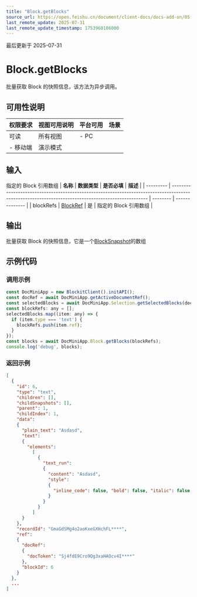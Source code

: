```yaml
---
title: "Block.getBlocks"
source_url: https://open.feishu.cn/document/client-docs/docs-add-on/05-api-doc/block/Block.getBlocks
last_remote_update: 2025-07-31
last_remote_update_timestamp: 1753960106000
---
```

最后更新于 2025-07-31

# Block.getBlocks
批量获取 Block 的快照信息，该方法为异步调用。

## 可用性说明

权限要求 | 视图可用说明 | 平台可用 | 场景
--- | --- | --- | ---
可读 | 所有视图 | - PC  
- 移动端 | 演示模式

## 输入

指定的 Block 引用数组
| **名称**    | **数据类型**                                                                                                                                           | **是否必填** | **描述**         |
| --------- | -------------------------------------------------------------------------------------------------------------------------------------------------- | -------- | -------------- |
| blockRefs | [BlockRef](https://open.feishu.cn/document/uAjLw4CM/uYjL24iN/docs-add-on/05-api-doc/basic-data-reference---base/BlockRef) | 是        | 指定的 Block 引用数组 |

## 输出

批量获取 Block 的快照信息，它是一个[BlockSnapshot](https://open.feishu.cn/document/uAjLw4CM/uYjL24iN/docs-add-on/05-api-doc/basic-data-reference---base/BlockSnapshot)的数组

## 示例代码

### 调用示例

```js
const DocMiniApp = new BlockitClient().initAPI();
const docRef = await DocMiniApp.getActiveDocumentRef();
const selectedBlocks = await DocMiniApp.Selection.getSelectedBlocks(docRef);
const blockRefs: any = [];
selectedBlocks.map((item: any) => {
  if (item.type === 'text') {
    blockRefs.push(item.ref);
  }
});
const blocks = await DocMiniApp.Block.getBlocks(blockRefs);
console.log('debug', blocks);
```

### 返回示例

```json
[
  {
    "id": 6,
    "type": "text",
    "children": [],
    "childSnapshots": [],
    "parent": 1,
    "childIndex": 1,
    "data":
    {
      "plain_text": "Asdasd",
      "text":
      {
        "elements":
          [
            {
              "text_run":
              {
                "content": "Asdasd",
                "style":
                {
                  "inline_code": false, "bold": false, "italic": false, "underline": false, "strikethrough": false
                }
              }
            }
          ]
      }
    },
    "recordId": "GmaGdSMg4o2aoKxeGXHchFL****",
    "ref":
    {
      "docRef":
      {
        "docToken": "Sj4fdE9Cro9Qg3xaHAOcv4I****"
      },
      "blockId": 6
    }
  },
  ...
]
```
